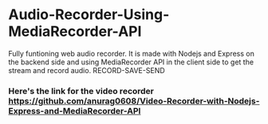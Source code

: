 # Audio-Recorder-Using-MediaRecorder-API
Fully funtioning web audio recorder.
It is made with Nodejs and Express on the backend side and using MediaRecorder API in the client side to get the stream and record audio.
RECORD-SAVE-SEND
### Here's the link for the video recorder https://github.com/anurag0608/Video-Recorder-with-Nodejs-Express-and-MediaRecorder-API
